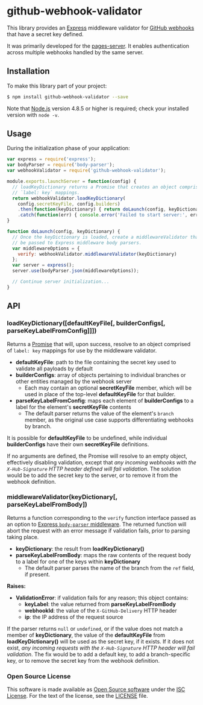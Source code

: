 # github-webhook-validator

This library provides an [Express][] middleware validator for [GitHub
webhooks][] that have a secret key defined.

[Express]:         https://expressjs.com/
[GitHub webhooks]: https://developer.github.com/webhooks/

It was primarily developed for the [pages-server][]. It enables authentication
across multiple webhooks handled by the same server.

[pages-server]: https://github.com/mbland/pages-server

## Installation

To make this library part of your project:

```sh
$ npm install github-webhook-validator --save
```

Note that [Node.js][] version 4.8.5 or higher is required; check your installed
version with `node -v`.

[Node.js]: https://nodejs.org/

## Usage

During the initialization phase of your application:

```js
var express = require('express');
var bodyParser = require('body-parser');
var webhookValidator = require('github-webhook-validator');

module.exports.launchServer = function(config) {
  // loadKeyDictionary returns a Promise that creates an object comprised of
  // `label: key` mappings.
  return webhookValidator.loadKeyDictionary(
    config.secretKeyFile, config.builders)
    .then(function(keyDictionary) { return doLaunch(config, keyDictionary); })
    .catch(function(err) { console.error('Failed to start server:', err); });
}

function doLaunch(config, keyDictionary) {
  // Once the keyDictionary is loaded, create a middlewareValidator that can
  // be passed to Express middleware body parsers.
  var middlewareOptions = {
    verify: webhookValidator.middlewareValidator(keyDictionary)
  };
  var server = express();
  server.use(bodyParser.json(middlewareOptions));

  // Continue server initialization...
}
```

## API

### loadKeyDictionary([defaultKeyFile[, builderConfigs[, parseKeyLabelFromConfig]]])

Returns a [Promise][] that will, upon success, resolve to an object comprised of
`label: key` mappings for use by the middleware validator.

[Promise]: https://developer.mozilla.org/en-US/docs/Web/JavaScript/Reference/Global_Objects/Promise

* **defaultKeyFile**: path to the file containing the secret key used to
  validate all payloads by default
* **builderConfigs**: array of objects pertaining to individual branches or
  other entities managed by the webhook server
  * Each may contain an optional **secretKeyFile** member, which will be used
    in place of the top-level **defaultKeyFile** for that builder.
* **parseKeyLabelFromConfig**: maps each element of **builderConfigs** to a
  label for the element's **secretKeyFile** contents
  * The default parser returns the value of the element's `branch` member,
    as the original use case supports differentiating webhooks by branch.

It is possible for **defaultKeyFile** to be undefined, while individual
**builderConfigs** have their own **secretKeyFile** definitions.

If no arguments are defined, the Promise will resolve to an empty object,
effectively disabling validation, except that _any incoming webhooks with the
`X-Hub-Signature` HTTP header defined will fail validation_. The solution
would be to add the secret key to the server, or to remove it from the webhook
definition.

### middlewareValidator(keyDictionary[, parseKeyLabelFromBody])

Returns a function corresponding to the `verify` function interface passed as
an option to [Express `body-parser` middleware][bp]. The returned function will
abort the request with an error message if validation fails, prior to parsing
taking place.

[bp]: https://www.npmjs.com/package/body-parser

* **keyDictionary**: the result from **loadKeyDictionary()**
* **parseKeyLabelFromBody**: maps the raw contents of the request body to a
  label for one of the keys within **keyDictionary**
  * The default parser parses the name of the branch from the `ref` field, if
    present.

**Raises:**
* **ValidationError**: if validation fails for any reason; this object
  contains:
  * **keyLabel**: the value returned from **parseKeyLabelFromBody**
  * **webhookId**: the value of the `X-GitHub-Delivery` HTTP header
  * **ip**: the IP address of the request source

If the parser returns `null` or `undefined`, or if the value does not match a
member of **keyDictionary**, the value of the **defaultKeyFile** from
**loadKeyDictionary()** will be used as the secret key, if it exists. If it
does not exist, _any incoming requests with the `X-Hub-Signature` HTTP header
will fail validation_. The fix would be to add a default key, to add a
branch-specific key, or to remove the secret key from the webhook definition.

### Open Source License

This software is made available as [Open Source software][oss-def] under the
[ISC License][].  For the text of the license, see the [LICENSE](LICENSE.md)
file.

[oss-def]:     https://opensource.org/osd-annotated
[isc license]: https://www.isc.org/downloads/software-support-policy/isc-license/
